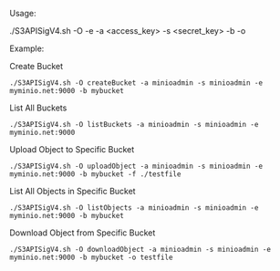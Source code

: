 Usage: 

./S3APISigV4.sh -O <operation> -e <endpoint> -a <access_key> -s <secret_key> -b <bucket> -o <object>

Example:

Create Bucket

`./S3APISigV4.sh -O createBucket -a minioadmin -s minioadmin -e myminio.net:9000 -b mybucket`

List All Buckets

`./S3APISigV4.sh -O listBuckets -a minioadmin -s minioadmin -e myminio.net:9000`

Upload Object to Specific Bucket

`./S3APISigV4.sh -O uploadObject -a minioadmin -s minioadmin -e myminio.net:9000 -b mybucket -f ./testfile`

List All Objects in Specific Bucket

`./S3APISigV4.sh -O listObjects -a minioadmin -s minioadmin -e myminio.net:9000 -b mybucket`

Download Object from Specific Bucket

`./S3APISigV4.sh -O downloadObject -a minioadmin -s minioadmin -e myminio.net:9000 -b mybucket -o testfile`

